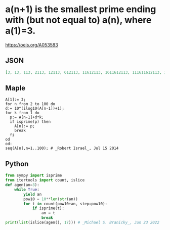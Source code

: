 # a\(n\+1\) is the smallest prime ending with \(but not equal to\) a\(n\), where a\(1\)\=3\.
https://oeis.org/A053583
## JSON
```JSON
[3, 13, 113, 2113, 12113, 612113, 11612113, 1611612113, 111611612113, 1111611612113, 81111611612113, 2181111611612113, 132181111611612113, 11132181111611612113, 3411132181111611612113, 413411132181111611612113, 12413411132181111611612113]
```
## Maple
```Maple
A[1]:= 3;
for n from 2 to 100 do
d:= 10^(ilog10(A[n-1])+1);
for k from 1 do
  p:= A[n-1]+d*k;
  if isprime(p) then
    A[n]:= p;
    break
  fi
od
od:
seq(A[n],n=1..100); # _Robert Israel_, Jul 15 2014
```
## Python
```Python
from sympy import isprime
from itertools import count, islice
def agen(an=3):
    while True:
        yield an
        pow10 = 10**len(str(an))
        for t in count(pow10+an, step=pow10):
            if isprime(t):
                an = t
                break
print(list(islice(agen(), 17))) # _Michael S. Branicky_, Jun 23 2022
```
